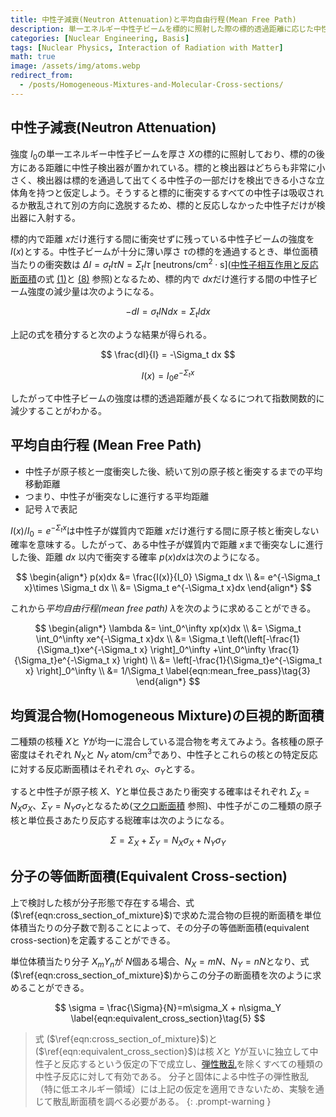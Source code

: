```yaml
---
title: 中性子減衰(Neutron Attenuation)と平均自由行程(Mean Free Path)
description: 単一エネルギー中性子ビームを標的に照射した際の標的透過距離に応じた中性子ビームの強度を計算し、これから中性子の平均自由行程を導出する。また、二種類以上の核種が混合した均質混合物と分子の巨視的断面積を計算する方法を示す。
categories: [Nuclear Engineering, Basis]
tags: [Nuclear Physics, Interaction of Radiation with Matter]
math: true
image: /assets/img/atoms.webp
redirect_from:
  - /posts/Homogeneous-Mixtures-and-Molecular-Cross-sections/
---
```


## 中性子減衰(Neutron Attenuation)
強度 $I_0$の単一エネルギー中性子ビームを厚さ $X$の標的に照射しており、標的の後方にある距離に中性子検出器が置かれている。標的と検出器はどちらも非常に小さく、検出器は標的を通過して出てくる中性子の一部だけを検出できる小さな立体角を持つと仮定しよう。そうすると標的に衝突するすべての中性子は吸収されるか散乱されて別の方向に逸脱するため、標的と反応しなかった中性子だけが検出器に入射する。

標的内で距離 $x$だけ進行する間に衝突せずに残っている中性子ビームの強度を $I(x)$とする。中性子ビームが十分に薄い厚さ $\tau$の標的を通過するとき、単位面積当たりの衝突数は $\Delta I = \sigma_t I\tau N = \Sigma_t I\tau \ \text{[neutrons/cm}^2\cdot\text{s]}$([中性子相互作用と反応断面積](/posts/Neutron-Interactions-and-Cross-sections/)の式 [(1)](/posts/Neutron-Interactions-and-Cross-sections/#断面積cross-sectionまたはミクロ断面積microscopic-cross-section)と [(8)](/posts/Neutron-Interactions-and-Cross-sections/#衝突密度collision-densityすなわち反応率reaction-rate) 参照)となるため、標的内で $dx$だけ進行する間の中性子ビーム強度の減少量は次のようになる。

$$ -dI = \sigma_t IN dx = \Sigma_t I dx \tag{1} $$

上記の式を積分すると次のような結果が得られる。

$$ \frac{dI}{I} = -\Sigma_t dx $$

$$ I(x) = I_0e^{-\Sigma_t x} \tag{2} $$

したがって中性子ビームの強度は標的透過距離が長くなるにつれて指数関数的に減少することがわかる。

## 平均自由行程 (Mean Free Path)
- 中性子が原子核と一度衝突した後、続いて別の原子核と衝突するまでの平均移動距離
- つまり、中性子が衝突なしに進行する平均距離
- 記号 $\lambda$で表記

$I(x)/I_0=e^{-\Sigma_t x}$は中性子が媒質内で距離 $x$だけ進行する間に原子核と衝突しない確率を意味する。したがって、ある中性子が媒質内で距離 $x$まで衝突なしに進行した後、距離 $dx$ 以内で衝突する確率 $p(x)dx$は次のようになる。

$$ \begin{align*}
p(x)dx &= \frac{I(x)}{I_0} \Sigma_t dx
\\ &= e^{-\Sigma_t x}\times \Sigma_t dx
\\ &= \Sigma_t e^{-\Sigma_t x}dx
\end{align*}
$$

これから*平均自由行程(mean free path)* $\lambda$を次のように求めることができる。

$$ \begin{align*}
\lambda &= \int_0^\infty xp(x)dx
\\ &= \Sigma_t \int_0^\infty xe^{-\Sigma_t x}dx
\\ &= \Sigma_t \left(\left[-\frac{1}{\Sigma_t}xe^{-\Sigma_t x} \right]_0^\infty +\int_0^\infty \frac{1}{\Sigma_t}e^{-\Sigma_t x} \right)
\\ &= \left[-\frac{1}{\Sigma_t}e^{-\Sigma_t x} \right]_0^\infty
\\ &= 1/\Sigma_t \label{eqn:mean_free_pass}\tag{3}
\end{align*}
$$

## 均質混合物(Homogeneous Mixture)の巨視的断面積
二種類の核種 $X$と $Y$が均一に混合している混合物を考えてみよう。各核種の原子密度はそれぞれ $N_X$と $N_Y$ $\text{atom/cm}^3$であり、中性子とこれらの核との特定反応に対する反応断面積はそれぞれ $\sigma_X$、$\sigma_Y$とする。

すると中性子が原子核 $X$、$Y$と単位長さあたり衝突する確率はそれぞれ $\Sigma_X=N_X\sigma_X$、$\Sigma_Y=N_Y\sigma_Y$となるため([マクロ断面積](/posts/Neutron-Interactions-and-Cross-sections/#マクロ断面積macroscopic-cross-section) 参照)、中性子がこの二種類の原子核と単位長さあたり反応する総確率は次のようになる。

$$ \Sigma = \Sigma_X + \Sigma_Y = N_X\sigma_X + N_Y\sigma_Y \label{eqn:cross_section_of_mixture}\tag{4}$$

## 分子の等価断面積(Equivalent Cross-section)
上で検討した核が分子形態で存在する場合、式 ($\ref{eqn:cross_section_of_mixture}$)で求めた混合物の巨視的断面積を単位体積当たりの分子数で割ることによって、その分子の等価断面積(equivalent cross-section)を定義することができる。

単位体積当たり分子 $X_mY_n$が $N$個ある場合、$N_X=mN$、$N_Y=nN$となり、式 ($\ref{eqn:cross_section_of_mixture}$)からこの分子の断面積を次のように求めることができる。

$$ \sigma = \frac{\Sigma}{N}=m\sigma_X + n\sigma_Y \label{eqn:equivalent_cross_section}\tag{5} $$

> 式 ($\ref{eqn:cross_section_of_mixture}$)と ($\ref{eqn:equivalent_cross_section}$)は核 $X$と $Y$が互いに独立して中性子と反応するという仮定の下で成立し、[弾性散乱](/posts/Neutron-Interactions-and-Cross-sections/#弾性散乱elastic-scattering)を除くすべての種類の中性子反応に対して有効である。
> 分子と固体による中性子の弾性散乱（特に低エネルギー領域）には上記の仮定を適用できないため、実験を通じて散乱断面積を調べる必要がある。
{: .prompt-warning }
